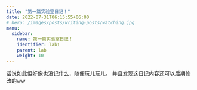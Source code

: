 ```yaml
---
title: "第一篇实验室日记！"
date: 2022-07-31T06:15:55+06:00
# hero: /images/posts/writing-posts/watching.jpg
menu:
  sidebar:
    name: 第一篇实验室日记！
    identifier: lab1
    parent: lab
    weight: 10
---
```

话说如此但好像也没记什么，随便玩儿玩儿。
并且发现这日记内容还可以后期修改的ww